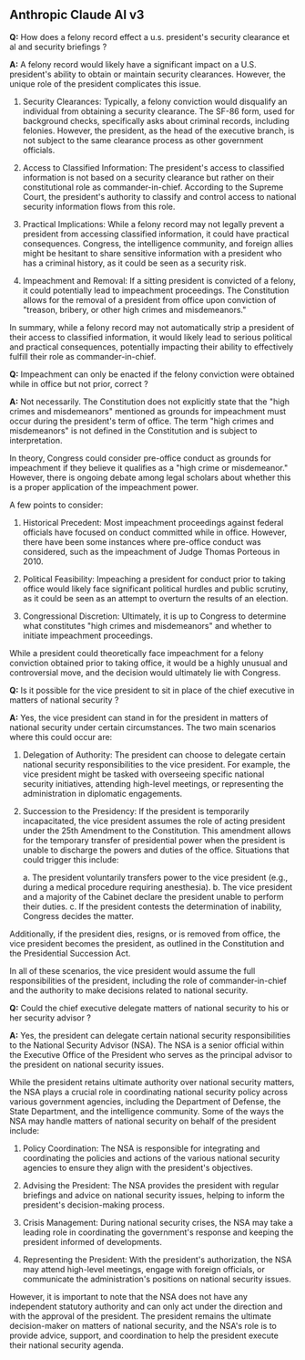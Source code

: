 ## Anthropic Claude AI v3

**Q:** How does a felony record effect a u.s. president's security clearance et al and security briefings ?​​​​​​​​​​​​​​​​

**A:** A felony record would likely have a significant impact on a U.S. president's ability to obtain or maintain security clearances. However, the unique role of the president complicates this issue.

1. Security Clearances: Typically, a felony conviction would disqualify an individual from obtaining a security clearance. The SF-86 form, used for background checks, specifically asks about criminal records, including felonies. However, the president, as the head of the executive branch, is not subject to the same clearance process as other government officials.

2. Access to Classified Information: The president's access to classified information is not based on a security clearance but rather on their constitutional role as commander-in-chief. According to the Supreme Court, the president's authority to classify and control access to national security information flows from this role.

3. Practical Implications: While a felony record may not legally prevent a president from accessing classified information, it could have practical consequences. Congress, the intelligence community, and foreign allies might be hesitant to share sensitive information with a president who has a criminal history, as it could be seen as a security risk.

4. Impeachment and Removal: If a sitting president is convicted of a felony, it could potentially lead to impeachment proceedings. The Constitution allows for the removal of a president from office upon conviction of "treason, bribery, or other high crimes and misdemeanors."

In summary, while a felony record may not automatically strip a president of their access to classified information, it would likely lead to serious political and practical consequences, potentially impacting their ability to effectively fulfill their role as commander-in-chief.​​​​​​​​​​​​​​​​

**Q:** Impeachment can only be enacted if the felony conviction were obtained while in office but not prior, correct ?​​​​​​​​​​​​​​​​

**A:** Not necessarily. The Constitution does not explicitly state that the "high crimes and misdemeanors" mentioned as grounds for impeachment must occur during the president's term of office. The term "high crimes and misdemeanors" is not defined in the Constitution and is subject to interpretation.

In theory, Congress could consider pre-office conduct as grounds for impeachment if they believe it qualifies as a "high crime or misdemeanor." However, there is ongoing debate among legal scholars about whether this is a proper application of the impeachment power.

A few points to consider:

1. Historical Precedent: Most impeachment proceedings against federal officials have focused on conduct committed while in office. However, there have been some instances where pre-office conduct was considered, such as the impeachment of Judge Thomas Porteous in 2010.

2. Political Feasibility: Impeaching a president for conduct prior to taking office would likely face significant political hurdles and public scrutiny, as it could be seen as an attempt to overturn the results of an election.

3. Congressional Discretion: Ultimately, it is up to Congress to determine what constitutes "high crimes and misdemeanors" and whether to initiate impeachment proceedings.

While a president could theoretically face impeachment for a felony conviction obtained prior to taking office, it would be a highly unusual and controversial move, and the decision would ultimately lie with Congress.​​​​​​​​​​​​​​​​

**Q:** Is it possible for the vice president to sit in place of the chief executive in matters of national security ?​​​​​​​​​​​​​​​​

**A:** Yes, the vice president can stand in for the president in matters of national security under certain circumstances. The two main scenarios where this could occur are:

1. Delegation of Authority: The president can choose to delegate certain national security responsibilities to the vice president. For example, the vice president might be tasked with overseeing specific national security initiatives, attending high-level meetings, or representing the administration in diplomatic engagements.

2. Succession to the Presidency: If the president is temporarily incapacitated, the vice president assumes the role of acting president under the 25th Amendment to the Constitution. This amendment allows for the temporary transfer of presidential power when the president is unable to discharge the powers and duties of the office. Situations that could trigger this include:

   a. The president voluntarily transfers power to the vice president (e.g., during a medical procedure requiring anesthesia).
   b. The vice president and a majority of the Cabinet declare the president unable to perform their duties.
   c. If the president contests the determination of inability, Congress decides the matter.

Additionally, if the president dies, resigns, or is removed from office, the vice president becomes the president, as outlined in the Constitution and the Presidential Succession Act.

In all of these scenarios, the vice president would assume the full responsibilities of the president, including the role of commander-in-chief and the authority to make decisions related to national security.​​​​​​​​​​​​​​​​

**Q:** Could the chief executive delegate matters of national security to his or her security advisor ?​​​​​​​​​​​​​​​​

**A:** Yes, the president can delegate certain national security responsibilities to the National Security Advisor (NSA). The NSA is a senior official within the Executive Office of the President who serves as the principal advisor to the president on national security issues.

While the president retains ultimate authority over national security matters, the NSA plays a crucial role in coordinating national security policy across various government agencies, including the Department of Defense, the State Department, and the intelligence community. Some of the ways the NSA may handle matters of national security on behalf of the president include:

1. Policy Coordination: The NSA is responsible for integrating and coordinating the policies and actions of the various national security agencies to ensure they align with the president's objectives.

2. Advising the President: The NSA provides the president with regular briefings and advice on national security issues, helping to inform the president's decision-making process.

3. Crisis Management: During national security crises, the NSA may take a leading role in coordinating the government's response and keeping the president informed of developments.

4. Representing the President: With the president's authorization, the NSA may attend high-level meetings, engage with foreign officials, or communicate the administration's positions on national security issues.

However, it is important to note that the NSA does not have any independent statutory authority and can only act under the direction and with the approval of the president. The president remains the ultimate decision-maker on matters of national security, and the NSA's role is to provide advice, support, and coordination to help the president execute their national security agenda.​​​​​​​​​​​​​​​​

